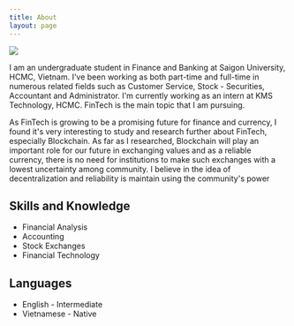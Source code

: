 ```yaml
---
title: About
layout: page
---
```

<!--![Profile Image]({{ site.picture }})-->
<div class="animated">
<img src="{{ site.picture }}">
<p>I am an undergraduate student in Finance and Banking at Saigon University, HCMC, Vietnam.
I've been working as both part-time and full-time in numerous related fields such as Customer 
Service, Stock - Securities, Accountant and Administrator. I'm currently working as an intern
at KMS Technology, HCMC. FinTech is the main topic that I am pursuing. </p>

<p>As FinTech is growing to be a promising future for finance and currency, I found it's very 
interesting to study and research further about FinTech, especially Blockchain. As far as I 
researched, Blockchain will play an important role for our future in exchanging values and 
as a reliable currency, there is no need for institutions to make such exchanges with a 
lowest uncertainty among community. I believe in the idea of decentralization and reliability
is maintain using the community's power</p>

<h2>Skills and Knowledge</h2>

<ul class="skill-list">
	<li>Financial Analysis</li>
	<li>Accounting</li>
	<li>Stock Exchanges</li>
	<li>Financial Technology</li>
</ul>
<h2> Languages </h2>
<ul class="skill-list">
	<li>English - Intermediate</li>
	<li>Vietnamese - Native</li>
</ul>
</div>
